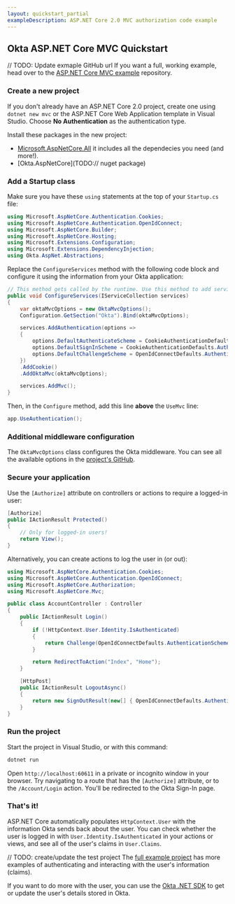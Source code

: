 ```yaml
---
layout: quickstart_partial
exampleDescription: ASP.NET Core 2.0 MVC authorization code example
---
```


## Okta ASP.NET Core MVC Quickstart
// TODO: Update exmaple GitHub url
If you want a full, working example, head over to the [ASP.NET Core MVC example](https://github.com/oktadeveloper/okta-aspnetcore-mvc-example) repository.

### Create a new project

If you don't already have an ASP.NET Core 2.0 project, create one using `dotnet new mvc` or the ASP.NET Core Web Application template in Visual Studio. Choose **No Authentication** as the authentication type.

Install these packages in the new project:
* [Microsoft.AspNetCore.All](https://www.nuget.org/packages/Microsoft.AspNetCore.All) it includes all the dependecies you need (and more!). 
* [Okta.AspNetCore](TODO:// nuget package)

### Add a Startup class

Make sure you have these `using` statements at the top of your `Startup.cs` file:

```csharp
using Microsoft.AspNetCore.Authentication.Cookies;
using Microsoft.AspNetCore.Authentication.OpenIdConnect;
using Microsoft.AspNetCore.Builder;
using Microsoft.AspNetCore.Hosting;
using Microsoft.Extensions.Configuration;
using Microsoft.Extensions.DependencyInjection;
using Okta.AspNet.Abstractions;
```

Replace the `ConfigureServices` method with the following code block and configure it using the information from your Okta application:

```csharp
// This method gets called by the runtime. Use this method to add services to the container.
public void ConfigureServices(IServiceCollection services)
{
    var oktaMvcOptions = new OktaMvcOptions();
    Configuration.GetSection("Okta").Bind(oktaMvcOptions);

    services.AddAuthentication(options =>
    {
        options.DefaultAuthenticateScheme = CookieAuthenticationDefaults.AuthenticationScheme;
        options.DefaultSignInScheme = CookieAuthenticationDefaults.AuthenticationScheme;
        options.DefaultChallengeScheme = OpenIdConnectDefaults.AuthenticationScheme;
    })
    .AddCookie()
    .AddOktaMvc(oktaMvcOptions);

    services.AddMvc();
}
```

Then, in the `Configure` method, add this line **above** the `UseMvc` line:

```csharp
app.UseAuthentication();
```

### Additional middleware configuration

The `OktaMvcOptions` class configures the Okta middleware. You can see all the available options in the [project's GitHub](https://github.com/okta/okta-aspnet/blob/master/README.md).

### Secure your application

Use the `[Authorize]` attribute on controllers or actions to require a logged-in user:

```csharp
[Authorize]
public IActionResult Protected()
{
    // Only for logged-in users!
    return View();
}
```

Alternatively, you can create actions to log the user in (or out):

```csharp
using Microsoft.AspNetCore.Authentication.Cookies;
using Microsoft.AspNetCore.Authentication.OpenIdConnect;
using Microsoft.AspNetCore.Authorization;
using Microsoft.AspNetCore.Mvc;

public class AccountController : Controller
{
    public IActionResult Login()
    {
        if (!HttpContext.User.Identity.IsAuthenticated)
        {
            return Challenge(OpenIdConnectDefaults.AuthenticationScheme);
        }

        return RedirectToAction("Index", "Home");
    }

    [HttpPost]
    public IActionResult LogoutAsync()
    {
        return new SignOutResult(new[] { OpenIdConnectDefaults.AuthenticationScheme, CookieAuthenticationDefaults.AuthenticationScheme });
    }
}
```

### Run the project

Start the project in Visual Studio, or with this command:

```bash
dotnet run
```

Open `http://localhost:60611` in a private or incognito window in your browser. Try navigating to a route that has the `[Authorize]` attribute, or to the `/Account/Login` action. You'll be redirected to the Okta Sign-In page.

### That's it!

ASP.NET Core automatically populates `HttpContext.User` with the information Okta sends back about the user. You can check whether the user is logged in with `User.Identity.IsAuthenticated` in your actions or views, and see all of the user's claims in `User.Claims`.

// TODO: create/update the test project
The [full example project](https://github.com/oktadeveloper/okta-aspnetcore-mvc-example) has more examples of authenticating and interacting with the user's information (claims).

If you want to do more with the user, you can use the [Okta .NET SDK](https://github.com/okta/okta-sdk-dotnet) to get or update the user's details stored in Okta.

